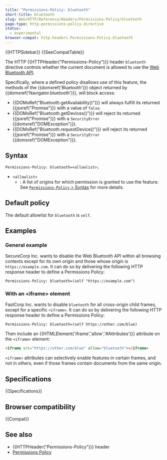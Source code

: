 ```yaml
---
title: "Permissions-Policy: bluetooth"
short-title: bluetooth
slug: Web/HTTP/Reference/Headers/Permissions-Policy/bluetooth
page-type: http-permissions-policy-directive
status:
  - experimental
browser-compat: http.headers.Permissions-Policy.bluetooth
---
```


{{HTTPSidebar}} {{SeeCompatTable}}

The HTTP {{HTTPHeader("Permissions-Policy")}} header `bluetooth` directive controls whether the current document is allowed to use the [Web Bluetooth API](/en-US/docs/Web/API/Web_Bluetooth_API).

Specifically, where a defined policy disallows use of this feature, the methods of the {{domxref('Bluetooth')}} object returned by {{domxref('Navigator.bluetooth')}}, will block access:

- {{DOMxRef("Bluetooth.getAvailability()")}} will always fulfill its returned {{jsxref("Promise")}} with a value of `false`.
- {{DOMxRef("Bluetooth.getDevices()")}} will reject its returned {{jsxref("Promise")}} with a `SecurityError` {{domxref("DOMException")}}.
- {{DOMxRef("Bluetooth.requestDevice()")}} will reject its returned {{jsxref("Promise")}} with a `SecurityError` {{domxref("DOMException")}}.

## Syntax

```http
Permissions-Policy: bluetooth=<allowlist>;
```

- `<allowlist>`
  - : A list of origins for which permission is granted to use the feature. See [`Permissions-Policy` > Syntax](/en-US/docs/Web/HTTP/Reference/Headers/Permissions-Policy#syntax) for more details.

## Default policy

The default allowlist for `bluetooth` is `self`.

## Examples

### General example

SecureCorp Inc. wants to disable the Web Bluetooth API within all browsing contexts except for its own origin and those whose origin is `https://example.com`.
It can do so by delivering the following HTTP response header to define a Permissions Policy:

```http
Permissions-Policy: bluetooth=(self "https://example.com")
```

### With an \<iframe> element

FastCorp Inc. wants to disable `bluetooth` for all cross-origin child frames, except for a specific `<iframe>`.
It can do so by delivering the following HTTP response header to define a Permissions Policy:

```http
Permissions-Policy: bluetooth=(self https://other.com/blue)
```

Then include an {{HTMLElement('iframe','allow','#Attributes')}} attribute on the `<iframe>` element:

```html
<iframe src="https://other.com/blue" allow="bluetooth"></iframe>
```

`<iframe>` attributes can selectively enable features in certain frames, and not in others, even if those frames contain documents from the same origin.

## Specifications

{{Specifications}}

## Browser compatibility

{{Compat}}

## See also

- {{HTTPHeader("Permissions-Policy")}} header
- [Permissions Policy](/en-US/docs/Web/HTTP/Guides/Permissions_Policy)
